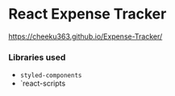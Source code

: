 # React Expense Tracker
https://cheeku363.github.io/Expense-Tracker/

### Libraries used
* `styled-components`
* `react-scripts

